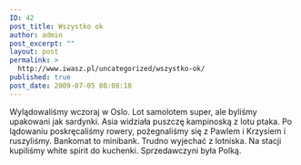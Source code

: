 ```yaml
---
ID: 42
post_title: Wszystko ok
author: admin
post_excerpt: ""
layout: post
permalink: >
  http://www.iwasz.pl/uncategorized/wszystko-ok/
published: true
post_date: 2009-07-05 08:08:18
---
```

Wylądowaliśmy wczoraj w Oslo. Lot samolotem super, ale byliśmy upakowani jak sardynki. Asia widziała puszczę kampinoską z lotu ptaka. Po lądowaniu  poskręcaliśmy rowery, pożegnaliśmy się z Pawlem i Krzysiem i ruszyliśmy. Bankomat to minibank. Trudno wyjechać z lotniska. Na stacji kupiliśmy white spirit do kuchenki. Sprzedawczyni była Polką.